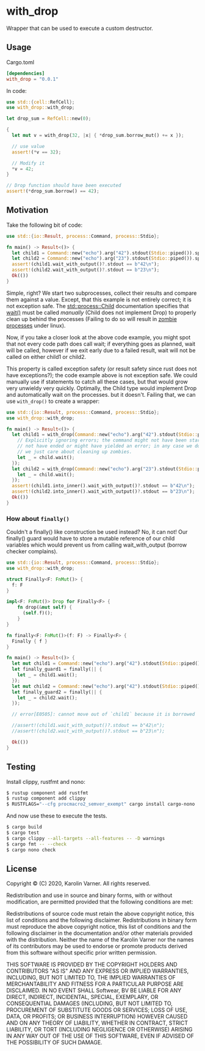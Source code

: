 # with_drop

Wrapper that can be used to execute a custom destructor.

## Usage

Cargo.toml

```toml
[dependencies]
with_drop = "0.0.1"
```

In code:

```rust
use std::{cell::RefCell};
use with_drop::with_drop;

let drop_sum = RefCell::new(0);

{
  let mut v = with_drop(32, |x| { *drop_sum.borrow_mut() += x });

  // use value
  assert!(*v == 32);

  // Modify it
  *v = 42;
}

// Drop function should have been executed
assert!(*drop_sum.borrow() == 42);
```

## Motivation

Take the following bit of code:

```rust
use std::{io::Result, process::Command, process::Stdio};

fn main() -> Result<()> {
  let child1 = Command::new("echo").arg("42").stdout(Stdio::piped()).spawn()?;
  let child2 = Command::new("echo").arg("23").stdout(Stdio::piped()).spawn()?;
  assert!(child1.wait_with_output()?.stdout == b"42\n");
  assert!(child2.wait_with_output()?.stdout == b"23\n");
  Ok(())
}
```

Simple, right? We start two subprocesses, collect their results and compare them against a value.
Except, that this example is not entirely correct; it is not exception safe. The [std::process::Child](https://doc.rust-lang.org/std/process/struct.Child.html)
documentation specifies that [wait()](https://doc.rust-lang.org/std/process/struct.Child.html#method.wait)
must be called *manually* (Child does not implement Drop) to properly clean up behind the processes
(Failing to do so will result in [zombie processes](https://en.wikipedia.org/wiki/Zombie_process) under linux).

Now, if you take a closer look at the above code example, you might spot that not every code path does
call wait; if everything goes as planned, wait will be called, however if we exit early due to a failed
result, wait will not be called on either child1 or child2.

This property is called exception safety (or result safety since rust does not have exceptions?); the code example
above is not exception safe. We could manually use if statements to catch all these cases, but that would grow
very unwieldy very quickly. Optimally, the Child type would implement Drop and automatically wait on the processes.
but it doesn't. Failing that, we can use `with_drop()` to create a wrapper:

```rust
use std::{io::Result, process::Command, process::Stdio};
use with_drop::with_drop;

fn main() -> Result<()> {
  let child1 = with_drop(Command::new("echo").arg("42").stdout(Stdio::piped()).spawn()?, |mut child| {
    // Explicitly ignoring errors; the command might not have been started or might
    // not have ended or might have yielded an error; in any case we don't mind because
    // we just care about cleaning up zombies.
    let _ = child.wait();
  });
  let child2 = with_drop(Command::new("echo").arg("23").stdout(Stdio::piped()).spawn()?, |mut child| {
    let _ = child.wait();
  });
  assert!(child1.into_inner().wait_with_output()?.stdout == b"42\n");
  assert!(child2.into_inner().wait_with_output()?.stdout == b"23\n");
  Ok(())
}
```

### How about `finally()`

Couldn't a finally() like construction be used instead? No, it can not!
Our finally() guard would have to store a mutable reference of our child
variables which would prevent us from calling wait_with_output (borrow checker
complains).

```rust
use std::{io::Result, process::Command, process::Stdio};
use with_drop::with_drop;

struct Finally<F: FnMut()> {
  f: F
}

impl<F: FnMut()> Drop for Finally<F> {
    fn drop(&mut self) {
      (self.f)();
    }
}

fn finally<F: FnMut()>(f: F) -> Finally<F> {
  Finally { f }
}

fn main() -> Result<()> {
  let mut child1 = Command::new("echo").arg("42").stdout(Stdio::piped()).spawn()?;
  let finally_guard1 = finally(|| {
    let _ = child1.wait();
  });
  let mut child2 = Command::new("echo").arg("42").stdout(Stdio::piped()).spawn()?;
  let finally_guard2 = finally(|| {
    let _ = child2.wait();
  });

  // error[E0505]: cannot move out of `child1` because it is borrowed

  //assert!(child1.wait_with_output()?.stdout == b"42\n");
  //assert!(child2.wait_with_output()?.stdout == b"23\n");

  Ok(())
}
```

## Testing

Install clippy, rustfmt and nono:

```bash
$ rustup component add rustfmt
$ rustup component add clippy
$ RUSTFLAGS="--cfg procmacro2_semver_exempt" cargo install cargo-nono
```

And now use these to execute the tests.

```bash
$ cargo build
$ cargo test
$ cargo clippy --all-targets --all-features -- -D warnings
$ cargo fmt -- --check
$ cargo nono check
```

## License

Copyright © (C) 2020, Karolin Varner. All rights reserved.

Redistribution and use in source and binary forms, with or without modification, are permitted provided that the following conditions are met:

Redistributions of source code must retain the above copyright notice, this list of conditions and the following disclaimer.
Redistributions in binary form must reproduce the above copyright notice, this list of conditions and the following disclaimer in the documentation and/or other materials provided with the distribution.
Neither the name of the Karolin Varner nor the names of its contributors may be used to endorse or promote products derived from this software without specific prior written permission.

THIS SOFTWARE IS PROVIDED BY THE COPYRIGHT HOLDERS AND CONTRIBUTORS "AS IS" AND ANY EXPRESS OR IMPLIED WARRANTIES, INCLUDING, BUT NOT LIMITED TO, THE IMPLIED WARRANTIES OF MERCHANTABILITY AND FITNESS FOR A PARTICULAR PURPOSE ARE DISCLAIMED. IN NO EVENT SHALL Softwear, BV BE LIABLE FOR ANY DIRECT, INDIRECT, INCIDENTAL, SPECIAL, EXEMPLARY, OR CONSEQUENTIAL DAMAGES (INCLUDING, BUT NOT LIMITED TO, PROCUREMENT OF SUBSTITUTE GOODS OR SERVICES; LOSS OF USE, DATA, OR PROFITS; OR BUSINESS INTERRUPTION) HOWEVER CAUSED AND ON ANY THEORY OF LIABILITY, WHETHER IN CONTRACT, STRICT LIABILITY, OR TORT (INCLUDING NEGLIGENCE OR OTHERWISE) ARISING IN ANY WAY OUT OF THE USE OF THIS SOFTWARE, EVEN IF ADVISED OF THE POSSIBILITY OF SUCH DAMAGE.
